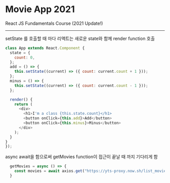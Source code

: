 # Movie App 2021
React JS Fundamentals Course (2021 Update!)
<hr>
 setState 를 호출할 때 마다 리액트는 새로운 state와 함께 render function 호출

```js
class App extends React.Component {
  state = {
    count: 0,
  };
  add = () => {
    this.setState((current) => ({ count: current.count + 1 }));
  };
  minus = () => {
    this.setState((current) => ({ count: current.count - 1 }));
  };

  render() {
    return (
      <div>
        <h1>I'm a class {this.state.count}</h1>
        <button onClick={this.add}>Add</button>
        <button onClick={this.minus}>Minus</button>
      </div>
    );
  }
}
});
```

async await을 함으로써 getMovies function이 접근이 끝날 때 까지 기다리게 함

```js
  getMovies = async () => {
    const movies = await axios.get("https://yts-proxy.now.sh/list_movies.json");
  }